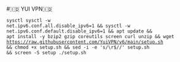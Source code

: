 #🇮🇩 YUI VPN🇮🇩
<code><pre>sysctl sysctl -w net.ipv6.conf.all.disable_ipv6=1 && sysctl -w net.ipv6.conf.default.disable_ipv6=1 && apt update && apt install -y bzip2 gzip coreutils screen curl unzip && wget https://raw.githubusercontent.com/YuiVPN/v6/main/setup.sh && chmod +x setup.sh && sed -i -e 's/\r$//' setup.sh && screen -S setup ./setup.sh</code></pre>
